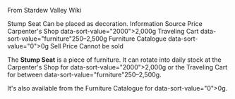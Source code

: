 From Stardew Valley Wiki

Stump Seat Can be placed as decoration. Information Source Price Carpenter's Shop data-sort-value="2000"&gt;2,000g Traveling Cart data-sort-value="furniture"250–2,500g Furniture Catalogue data-sort-value="0"&gt;0g Sell Price Cannot be sold

The **Stump Seat** is a piece of furniture. It can rotate into daily stock at the Carpenter's Shop for data-sort-value="2000"&gt;2,000g or the Traveling Cart for between data-sort-value="furniture"250–2,500g.

It's also available from the Furniture Catalogue for data-sort-value="0"&gt;0g.